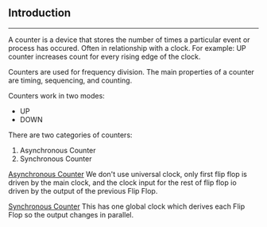 ## Introduction
---
A counter is a device that stores the number of times a particular event or process has occured. Often in relationship with a clock. For example: UP counter increases count for every rising edge of the clock.

Counters are used for frequency division. The main properties of a counter are timing, sequencing, and counting.

Counters work in two modes:
- UP
- DOWN

There are two categories of counters:
1. Asynchronous Counter
2. Synchronous Counter

<u>Asynchronous Counter</u>
We don't use universal clock, only first flip flop is driven by the main clock, and the clock input for the rest of flip flop io driven by the output of the previous Flip Flop.

<u>Synchronous Counter</u>
This has one global clock which derives each Flip Flop so the output changes in parallel.